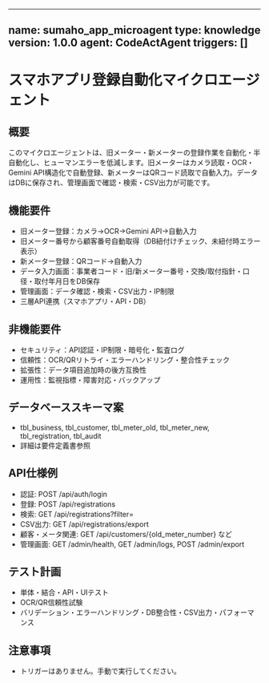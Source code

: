 
---
name: sumaho_app_microagent
type: knowledge
version: 1.0.0
agent: CodeActAgent
triggers: []
---

# スマホアプリ登録自動化マイクロエージェント

## 概要
このマイクロエージェントは、旧メーター・新メーターの登録作業を自動化・半自動化し、ヒューマンエラーを低減します。旧メーターはカメラ読取・OCR・Gemini API構造化で自動登録、新メーターはQRコード読取で自動入力。データはDBに保存され、管理画面で確認・検索・CSV出力が可能です。

## 機能要件
- 旧メーター登録：カメラ→OCR→Gemini API→自動入力
- 旧メーター番号から顧客番号自動取得（DB紐付けチェック、未紐付時エラー表示）
- 新メーター登録：QRコード→自動入力
- データ入力画面：事業者コード・旧/新メーター番号・交換/取付指針・口径・取付年月日をDB保存
- 管理画面：データ確認・検索・CSV出力・IP制限
- 三層API連携（スマホアプリ・API・DB）

## 非機能要件
- セキュリティ：API認証・IP制限・暗号化・監査ログ
- 信頼性：OCR/QRリトライ・エラーハンドリング・整合性チェック
- 拡張性：データ項目追加時の後方互換性
- 運用性：監視指標・障害対応・バックアップ

## データベーススキーマ案
- tbl_business, tbl_customer, tbl_meter_old, tbl_meter_new, tbl_registration, tbl_audit
- 詳細は要件定義書参照

## API仕様例
- 認証: POST /api/auth/login
- 登録: POST /api/registrations
- 検索: GET /api/registrations?filter=
- CSV出力: GET /api/registrations/export
- 顧客・メータ関連: GET /api/customers/{old_meter_number} など
- 管理画面: GET /admin/health, GET /admin/logs, POST /admin/export

## テスト計画
- 単体・結合・API・UIテスト
- OCR/QR信頼性試験
- バリデーション・エラーハンドリング・DB整合性・CSV出力・パフォーマンス

## 注意事項
- トリガーはありません。手動で実行してください。
